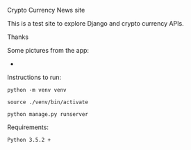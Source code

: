 Crypto Currency News site

This is a test site to explore Django and crypto currency APIs.

Thanks

Some pictures from the app:

-

Instructions to run:

`python -m venv venv`

`source ./venv/bin/activate`

`python manage.py runserver`

Requirements:

`Python 3.5.2 +`